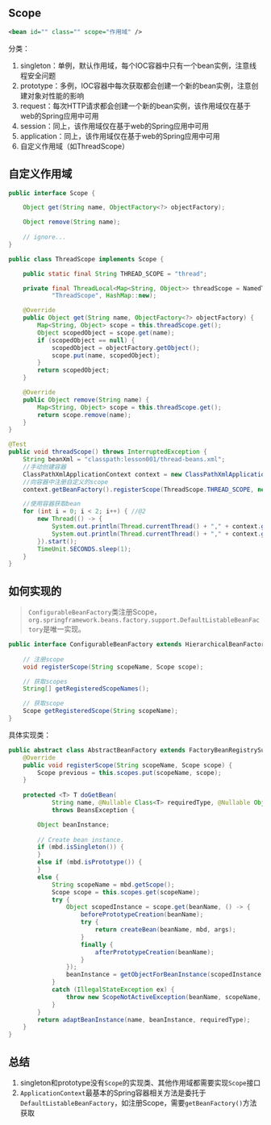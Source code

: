 ## Scope
```xml
<bean id="" class="" scope="作用域" /> 
```
分类：
1. singleton：单例，默认作用域，每个IOC容器中只有一个bean实例，注意线程安全问题
2. prototype：多例，IOC容器中每次获取都会创建一个新的bean实例，注意创建对象对性能的影响
3. request：每次HTTP请求都会创建一个新的bean实例，该作用域仅在基于web的Spring应用中可用
4. session：同上，该作用域仅在基于web的Spring应用中可用
5. application：同上，该作用域仅在基于web的Spring应用中可用
6. 自定义作用域（如ThreadScope）

## 自定义作用域
```java
public interface Scope {

	Object get(String name, ObjectFactory<?> objectFactory);

	Object remove(String name);
    
    // ignore...
}
```
```java
public class ThreadScope implements Scope {

    public static final String THREAD_SCOPE = "thread";

    private final ThreadLocal<Map<String, Object>> threadScope = NamedThreadLocal.withInitial(
            "ThreadScope", HashMap::new);

    @Override
    public Object get(String name, ObjectFactory<?> objectFactory) {
        Map<String, Object> scope = this.threadScope.get();
        Object scopedObject = scope.get(name);
        if (scopedObject == null) {
            scopedObject = objectFactory.getObject();
            scope.put(name, scopedObject);
        }
        return scopedObject;
    }

    @Override
    public Object remove(String name) {
        Map<String, Object> scope = this.threadScope.get();
        return scope.remove(name);
    }
}
```
```java
@Test
public void threadScope() throws InterruptedException {
    String beanXml = "classpath:lesson001/thread-beans.xml";
    //手动创建容器
    ClassPathXmlApplicationContext context = new ClassPathXmlApplicationContext(beanXml);
    //向容器中注册自定义的scope
    context.getBeanFactory().registerScope(ThreadScope.THREAD_SCOPE, new ThreadScope());//@1

    //使用容器获取bean
    for (int i = 0; i < 2; i++) { //@2
        new Thread(() -> {
            System.out.println(Thread.currentThread() + "," + context.getBean("threadBean"));
            System.out.println(Thread.currentThread() + "," + context.getBean("threadBean"));
        }).start();
        TimeUnit.SECONDS.sleep(1);
    }
}
```
## 如何实现的
> `ConfigurableBeanFactory`类注册Scope，`org.springframework.beans.factory.support.DefaultListableBeanFactory`是唯一实现。
```java
public interface ConfigurableBeanFactory extends HierarchicalBeanFactory, SingletonBeanRegistry {
  
    // 注册scope
    void registerScope(String scopeName, Scope scope);

    // 获取scopes
    String[] getRegisteredScopeNames();

    // 获取scope
    Scope getRegisteredScope(String scopeName);
}
```
具体实现类：
```java
public abstract class AbstractBeanFactory extends FactoryBeanRegistrySupport implements ConfigurableBeanFactory {
    @Override
    public void registerScope(String scopeName, Scope scope) {
        Scope previous = this.scopes.put(scopeName, scope);
    }
    
    protected <T> T doGetBean(
            String name, @Nullable Class<T> requiredType, @Nullable Object[] args, boolean typeCheckOnly)
            throws BeansException {

        Object beanInstance;
        
        // Create bean instance.
        if (mbd.isSingleton()) {
        }
        else if (mbd.isPrototype()) {
        }
        else {
            String scopeName = mbd.getScope();
            Scope scope = this.scopes.get(scopeName);
            try {
                Object scopedInstance = scope.get(beanName, () -> {
                    beforePrototypeCreation(beanName);
                    try {
                        return createBean(beanName, mbd, args);
                    }
                    finally {
                        afterPrototypeCreation(beanName);
                    }
                });
                beanInstance = getObjectForBeanInstance(scopedInstance, name, beanName, mbd);
            }
            catch (IllegalStateException ex) {
                throw new ScopeNotActiveException(beanName, scopeName, ex);
            }
        }
        return adaptBeanInstance(name, beanInstance, requiredType);
    }
}
```
## 总结
1. singleton和prototype没有`Scope`的实现类、其他作用域都需要实现`Scope`接口
2. `ApplicationContext`最基本的Spring容器相关方法是委托于`DefaultListableBeanFactory`，如注册Scope，需要`getBeanFactory()`方法获取